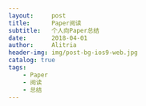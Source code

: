 ```yaml
---
layout:     post
title:      Paper阅读
subtitle:   个人向Paper总结
date:       2018-04-01
author:     Alitria
header-img: img/post-bg-ios9-web.jpg
catalog: true
tags:
    - Paper
    - 阅读
    - 总结
---
```

